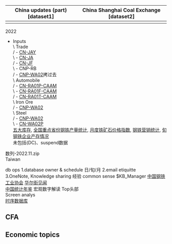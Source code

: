 
| China updates (part) [dataset1] | China Shanghai Coal Exchange [dataset2] |  
| ----------------------------------| -----------------------------|  
|  |  |  

2022  
+ Inputs  
\    Trade  
/      - [CN-JAY](https://github.com/WillaFan/Software-engineering-papers-and-tools/blob/main/topics/data/economics/CN-JAY.xlsx)  
\      - [CN-JA](https://github.com/WillaFan/Software-engineering-papers-and-tools/blob/main/topics/data/economics/CN-JA.xlsx)  
/      - [CN-JF](https://github.com/WillaFan/Software-engineering-papers-and-tools/blob/main/topics/data/economics/CN-JF.xlsx)  
\      - CNP-RB  
/      - [CNP-WA02]()拷过去  
\    Automobile  
/      - [CN-RA01P-CAAM]()    
\      - [CN-RA01F-CAAM]()  
/      - [CN-RA01T-CAAM]()  
\    Iron Ore  
/      - [CNP-WA02]()  
\    Steel  
/      - [CNP-WA02]()  
\      - [CN-WA02P]()  
[五大库存](https://news.metal.net.cn/list-203-1.html), [全国重点省份钢铁产量统计](https://news.metal.net.cn/list-201-1.html), [月度铁矿石价格指数](https://news.metal.net.cn/list-112-1.html), [钢铁营销统计](https://news.metal.net.cn/list-204-2.html), [旬钢铁企业产存情况](http://www.chinaisa.org.cn/gxportal/xfgl/portal/list.html?columnId=2e3c87064bdfc0e43d542d87fce8bcbc8fe0463d5a3da04d7e11b4c7d692194b)  
未包括(DC)、suspend数据

数列-2022.11.zip   
Taiwan  

db ops  1.database owner & schedule 日/旬/月 2.email etiquitte  
3.OneNote, Knowledge sharing 经验 common sense $KB_Manager [中国钢铁工业协会](http://www.chinaisa.org.cn/gxportal/xfgl/portal/list.html?columnId=2e3c87064bdfc0e43d542d87fce8bcbc8fe0463d5a3da04d7e11b4c7d692194b)  [华尔街见闻](https://wallstreetcn.com/live/global)  
[中国统计年鉴](http://www.stats.gov.cn/tjsj/ndsj/) 宏观数字解读 Top头部  
Screen analys  
[时序数据库]()  

## CFA


## Economic topics

 
